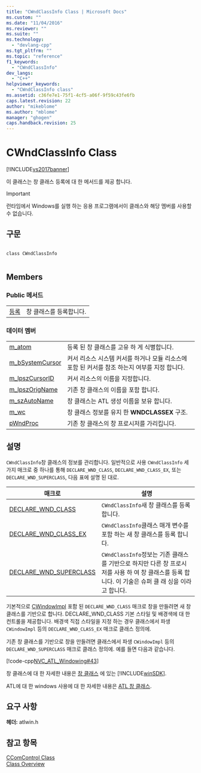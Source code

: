 ```yaml
---
title: "CWndClassInfo Class | Microsoft Docs"
ms.custom: ""
ms.date: "11/04/2016"
ms.reviewer: ""
ms.suite: ""
ms.technology: 
  - "devlang-cpp"
ms.tgt_pltfrm: ""
ms.topic: "reference"
f1_keywords: 
  - "CWndClassInfo"
dev_langs: 
  - "C++"
helpviewer_keywords: 
  - "CWndClassInfo class"
ms.assetid: c36fe7e1-75f1-4cf5-a06f-9f59c43fe6fb
caps.latest.revision: 22
author: "mikeblome"
ms.author: "mblome"
manager: "ghogen"
caps.handback.revision: 25
---
```

# CWndClassInfo Class
[!INCLUDE[vs2017banner](../../assembler/inline/includes/vs2017banner.md)]

이 클래스는 창 클래스 등록에 대 한 메서드를 제공 합니다.  
  
> [!IMPORTANT]
>  런타임에서 Windows를 실행 하는 응용 프로그램에서이 클래스와 해당 멤버를 사용할 수 없습니다.  
  
## 구문  
  
```  
  
class CWndClassInfo  
  
```  
  
## Members  
  
### Public 메서드  
  
|||  
|-|-|  
|[등록](../Topic/CWndClassInfo::Register.md)|창 클래스를 등록합니다.|  
  
### 데이터 멤버  
  
|||  
|-|-|  
|[m\_atom](../Topic/CWndClassInfo::m_atom.md)|등록 된 창 클래스를 고유 하 게 식별합니다.|  
|[m\_bSystemCursor](../Topic/CWndClassInfo::m_bSystemCursor.md)|커서 리소스 시스템 커서를 하거나 모듈 리소스에 포함 된 커서를 참조 하는지 여부를 지정 합니다.|  
|[m\_lpszCursorID](../Topic/CWndClassInfo::m_lpszCursorID.md)|커서 리소스의 이름을 지정합니다.|  
|[m\_lpszOrigName](../Topic/CWndClassInfo::m_lpszOrigName.md)|기존 창 클래스의 이름을 포함 합니다.|  
|[m\_szAutoName](../Topic/CWndClassInfo::m_szAutoName.md)|창 클래스는 ATL 생성 이름을 보유 합니다.|  
|[m\_wc](../Topic/CWndClassInfo::m_wc.md)|창 클래스 정보를 유지 한  **WNDCLASSEX** 구조.|  
|[pWndProc](../Topic/CWndClassInfo::pWndProc.md)|기존 창 클래스의 창 프로시저를 가리킵니다.|  
  
## 설명  
 `CWndClassInfo`창 클래스의 정보를 관리합니다.  일반적으로 사용 `CWndClassInfo` 세 가지 매크로 중 하나를 통해 `DECLARE_WND_CLASS`, `DECLARE_WND_CLASS_EX`, 또는 `DECLARE_WND_SUPERCLASS`, 다음 표에 설명 된 대로.  
  
|매크로|설명|  
|---------|--------|  
|[DECLARE\_WND\_CLASS](../Topic/DECLARE_WND_CLASS.md)|`CWndClassInfo`새 창 클래스를 등록합니다.|  
|[DECLARE\_WND\_CLASS\_EX](../Topic/DECLARE_WND_CLASS_EX.md)|`CWndClassInfo`클래스 매개 변수를 포함 하는 새 창 클래스를 등록 합니다.|  
|[DECLARE\_WND\_SUPERCLASS](../Topic/DECLARE_WND_SUPERCLASS.md)|`CWndClassInfo`정보는 기존 클래스를 기반으로 하지만 다른 창 프로시저를 사용 하 여 창 클래스를 등록 합니다.  이 기술은 슈퍼 클 래 싱을 이라고 합니다.|  
  
 기본적으로  [CWindowImpl](../../atl/reference/cwindowimpl-class.md) 포함 된 `DECLARE_WND_CLASS` 매크로 창을 만들려면 새 창 클래스를 기반으로 합니다.  DECLARE\_WND\_CLASS 기본 스타일 및 배경색에 대 한 컨트롤을 제공합니다.  배경색 직접 스타일을 지정 하는 경우 클래스에서 파생 `CWindowImpl` 등의 `DECLARE_WND_CLASS_EX` 매크로 클래스 정의에.  
  
 기존 창 클래스를 기반으로 창을 만들려면 클래스에서 파생 `CWindowImpl` 등의 `DECLARE_WND_SUPERCLASS` 매크로 클래스 정의에.  예를 들면 다음과 같습니다.  
  
 [!code-cpp[NVC_ATL_Windowing#43](../../atl/codesnippet/CPP/cwndclassinfo-class_1.h)]  
  
 창 클래스에 대 한 자세한 내용은  [창 클래스](http://msdn.microsoft.com/library/windows/desktop/ms632596) 에 있는 [!INCLUDE[winSDK](../../atl/includes/winsdk_md.md)].  
  
 ATL에 대 한 windows 사용에 대 한 자세한 내용은  [ATL 창 클래스](../../atl/atl-window-classes.md).  
  
## 요구 사항  
 **헤더:**  atlwin.h  
  
## 참고 항목  
 [CComControl Class](../../atl/reference/ccomcontrol-class.md)   
 [Class Overview](../../atl/atl-class-overview.md)